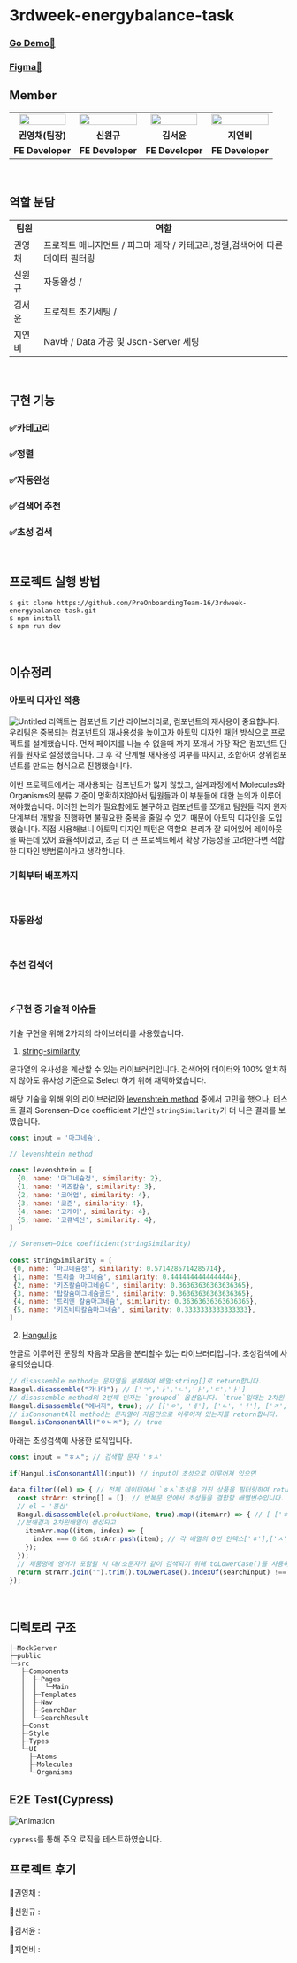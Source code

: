 # 3rdweek-energybalance-task

### [Go Demo🚀](https://energybalancee.herokuapp.com/)
### [Figma🍎](https://www.figma.com/file/6TcoVKgjmlWfYzTfCwEMLl/%EC%97%90%EB%84%88%EC%A7%80-%EB%B0%B8%EB%9F%B0%EC%8A%A4-%EA%B8%B0%EC%97%85-%EA%B3%BC%EC%A0%9C-%EB%94%94%EC%9E%90%EC%9D%B8-%EC%98%88%EC%8B%9C?node-id=0%3A1)

## Member

<table>
<tr>
<td align="center"><a href="https://github.com/zerochae"><img src="https://avatars.githubusercontent.com/u/84373490?v=4" width="90%" /></a></td>
<td align="center"><a href="https://github.com/WongueShin"><img src="https://media.vlpt.us/images/yeonbee/post/a3b02f02-0826-4cc9-b63e-9ddce5fbd857/wongyu.jpg" width="100%" /></a></td>
<td align="center"><a href="https://github.com/yunred"><img src="https://avatars.githubusercontent.com/u/84527643?v=4" width="90%" /></a></td>
<td align="center"><a href="https://github.com/jyb1798"><img src="https://avatars.githubusercontent.com/u/64634495?s=400&u=3da5cb5a3ff4338da83a58a23df0608da5092ddc&v=4" width="100%" /></a></td>
</tr>
<tr>
<td align="center"><b>권영채(팀장)</b></td>
<td align="center"><b>신원규</b></td>
<td align="center"><b>김서윤</b></td>
<td align="center"><b>지연비</b></td>
</tr>
<tr>
<td align="center"><b>FE Developer</b></td>
<td align="center"><b>FE Developer</b></td>
<td align="center"><b>FE Developer</b></td>
<td align="center"><b>FE Developer</b></td>
</tr>
</table>

<br />

## 역할 분담

<table>
<tr>
<td align="center"><b>팀원<b></td>
<td align="center"><b>역할</b></td>
</tr>
<tr>
<td>권영채</td>
<td> 프로젝트 매니지먼트 / 피그마 제작 / 카테고리,정렬,검색어에 따른 데이터 필터링 </td>
</tr>
<tr>
<td>신원규</td>
<td> 자동완성 / </td>
</tr>
<tr>
<td>김서윤</td>
<td> 프로젝트 초기세팅 /  </td>
</tr>
<tr>
<td>지연비</td>
<td> Nav바 / Data 가공 및 Json-Server 세팅 </td>
</tr>

</table>

<br/>

## 구현 기능

### ✅카테고리

### ✅정렬

### ✅자동완성

### ✅검색어 추천

### ✅초성 검색


<br/>

## 프로젝트 실행 방법

```
$ git clone https://github.com/PreOnboardingTeam-16/3rdweek-energybalance-task.git
$ npm install
$ npm run dev
```

<br/>

## 이슈정리

### 아토믹 디자인 적용
                                                                                                                              
![Untitled](https://user-images.githubusercontent.com/84527643/154786601-802f4535-fbf1-4613-b430-4bc3d160a982.png)
리액트는 컴포넌트 기반 라이브러리로, 컴포넌트의 재사용이 중요합니다. 우리팀은 중복되는 컴포넌트의 재사용성을 높이고자 아토믹 디자인 패턴 방식으로 프로젝트를 설계했습니다. 먼저 페이지를 나눌 수 없을때 까지 쪼개서 가장 작은 컴포넌트 단위를 원자로 설정했습니다. 그 후 각 단계별 재사용성 여부를 따지고, 조합하여 상위컴포넌트를 만드는 형식으로 진행했습니다.

이번 프로젝트에서는 재사용되는 컴포넌트가 많지 않았고, 설계과정에서 Molecules와 Organisms의 분류 기준이 명확하지않아서 팀원들과 이 부분들에 대한 논의가 이루어져야했습니다. 이러한 논의가 필요함에도 불구하고 컴포넌트를 쪼개고 팀원들 각자 원자단계부터 개발을 진행하면 불필요한 중복을 줄일 수 있기 때문에 아토믹 디자인을 도입했습니다. 직접 사용해보니 아토믹 디자인 패턴은 역할의 분리가 잘 되어있어 레이아웃을 짜는데 있어 효율적이었고, 조금 더 큰 프로젝트에서 확장 가능성을 고려한다면 적합한 디자인 방법론이라고 생각합니다.
<br/>

### 기획부터 배포까지

<br/>

### 자동완성

<br/>

### 추천 검색어

<br/>

### ⚡구현 중 기술적 이슈들

기술 구현을 위해 2가지의 라이브러리를 사용했습니다.

1. [string-similarity](https://www.npmjs.com/package/string-similarity)
  
문자열의 유사성을 계산할 수 있는 라이브러리입니다. 검색어와 데이터와 100% 일치하지 않아도 유사성 기준으로 Select 하기 위해 채택하였습니다.

해당 기술을 위해 위의 라이브러리와 [levenshtein method](https://lovit.github.io/nlp/2018/08/28/levenshtein_hangle/) 중에서 고민을 했으나, 테스트 결과 Sorensen–Dice coefficient 기반인 `stringSimilarity`가 더 나은 결과를 보였습니다.

```js
const input = '마그네슘',

// levenshtein method
  
const levenshtein = [
  {0, name: '마그네슘정', similarity: 2},
  {1, name: '키즈칼슘', similarity: 3},
  {2, name: '코어업', similarity: 4},
  {3, name: '코준', similarity: 4},
  {4, name: '코케어', similarity: 4},
  {5, name: '코큐넥신', similarity: 4},
]

// Sorensen–Dice coefficient(stringSimilarity)
  
const stringSimilarity = [
 {0, name: '마그네슘정', similarity: 0.5714285714285714},
 {1, name: '트리플 마그네슘', similarity: 0.4444444444444444},
 {2, name: '키즈칼슘마그네슘디', similarity: 0.36363636363636365},
 {3, name: '탑칼슘마그네슘골드', similarity: 0.36363636363636365},
 {4, name: '트리엔 칼슘마그네슘', similarity: 0.36363636363636365},
 {5, name: '키즈비타칼슘마그네슘', similarity: 0.3333333333333333},
]
```

2. [Hangul.js](https://github.com/e-/Hangul.js)

한글로 이루어진 문장의 자음과 모음을 분리할수 있는 라이브러리입니다. 초성검색에 사용되었습니다.

```js
// disassemble method는 문자열을 분해하여 배열:string[]로 return합니다.
Hangul.disassemble("가나다"); // ['ㄱ','ㅏ','ㄴ','ㅏ','ㄷ','ㅏ']
// disassemble method의 2번째 인자는 `grouped` 옵션입니다. `true`일때는 2차원 배열로 변환됩니다.
Hangul.disassemble("에너지", true); // [['ㅇ', 'ㅔ'], ['ㄴ', 'ㅓ'], ['ㅈ', 'ㅣ']]
// isConsonantAll method는 문자열이 자음만으로 이루어져 있는지를 return합니다.
Hangul.isConsonantAll("ㅇㄴㅈ"); // true
```
  
아래는 초성검색에 사용한 로직입니다.

```js
const input = "ㅎㅅ"; // 검색할 문자 'ㅎㅅ'
  
if(Hangul.isConsonantAll(input)) // input이 초성으로 이루어져 있으면

data.filter((el) => { // 전체 데이터에서 `ㅎㅅ`초성을 가진 상품을 필터링하여 return합니다
  const strArr: string[] = []; // 반복문 안에서 초성들을 결합할 배열변수입니다.
  // el = '홍삼'
  Hangul.disassemble(el.productName, true).map((itemArr) => { // [ ['ㅎ','ㅗ','ㅇ'],['ㅅ','ㅏ','ㅁ'] ]
  //분해결과 2차원배열이 생성되고 
    itemArr.map((item, index) => {
      index === 0 && strArr.push(item); // 각 배열의 0번 인덱스['ㅎ'],['ㅅ']를 strArr에 저장합니다.
    });
  });
  // 제품명에 영어가 포함될 시 대/소문자가 같이 검색되기 위해 toLowerCase()를 사용하였습니다.
  return strArr.join("").trim().toLowerCase().indexOf(searchInput) !== -1; // '홍삼'을 return 합니다.
});
```

<br/>

## 디렉토리 구조

```
│─MockServer
├─public
└─src
   ├─Components
   │  ├─Pages
   │  │  └─Main
   │  ├─Templates
   │  ├─Nav
   │  ├─SearchBar
   │  └─SearchResult
   ├─Const
   ├─Style
   ├─Types
   └─UI
     ├─Atoms
     ├─Molecules
     └─Organisms

```

## E2E Test(Cypress)

![Animation](https://media.vlpt.us/images/yeonbee/post/5d88bc9f-e821-4c88-9ad7-85c59853e9d9/cypresstestgif%20(1).gif)

`cypress`를 통해 주요 로직을 테스트하였습니다.


## 프로젝트 후기

🎈권영채 :

🎹신원규 :

🎇김서윤 :

💖지연비 :
